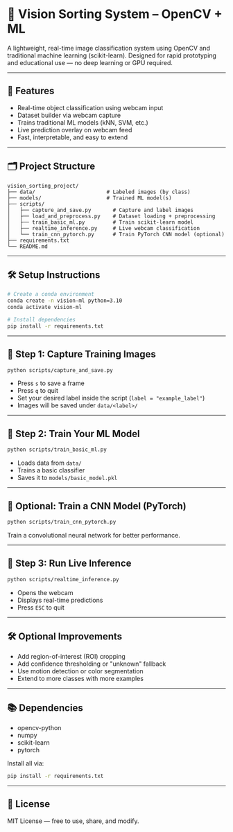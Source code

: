 # 🧠 Vision Sorting System – OpenCV + ML

A lightweight, real-time image classification system using OpenCV and traditional machine learning (scikit-learn). Designed for rapid prototyping and educational use — no deep learning or GPU required.

---

## 🚀 Features

- Real-time object classification using webcam input
- Dataset builder via webcam capture
- Trains traditional ML models (kNN, SVM, etc.)
- Live prediction overlay on webcam feed
- Fast, interpretable, and easy to extend

---

## 🗂️ Project Structure

```text
vision_sorting_project/
├── data/                       # Labeled images (by class)
├── models/                     # Trained ML model(s)
├── scripts/
│   ├── capture_and_save.py       # Capture and label images
│   ├── load_and_preprocess.py    # Dataset loading + preprocessing
│   ├── train_basic_ml.py         # Train scikit-learn model
│   ├── realtime_inference.py     # Live webcam classification
│   └── train_cnn_pytorch.py      # Train PyTorch CNN model (optional)
├── requirements.txt
└── README.md
```

---

## 🛠 Setup Instructions

```bash
# Create a conda environment
conda create -n vision-ml python=3.10
conda activate vision-ml

# Install dependencies
pip install -r requirements.txt
```

---

## 📸 Step 1: Capture Training Images

```bash
python scripts/capture_and_save.py
```

- Press `s` to save a frame
- Press `q` to quit
- Set your desired label inside the script (`label = "example_label"`)
- Images will be saved under `data/<label>/`

---

## 🧠 Step 2: Train Your ML Model

```bash
python scripts/train_basic_ml.py
```

- Loads data from `data/`
- Trains a basic classifier
- Saves it to `models/basic_model.pkl`

---

## 🧠 Optional: Train a CNN Model (PyTorch)

```bash
python scripts/train_cnn_pytorch.py
```

Train a convolutional neural network for better performance.

---

## 🎥 Step 3: Run Live Inference

```bash
python scripts/realtime_inference.py
```

- Opens the webcam
- Displays real-time predictions
- Press `ESC` to quit

---

## 🛠 Optional Improvements

- Add region-of-interest (ROI) cropping
- Add confidence thresholding or "unknown" fallback
- Use motion detection or color segmentation
- Extend to more classes with more examples

---

## 📚 Dependencies

- opencv-python
- numpy
- scikit-learn
- pytorch

Install all via:

```bash
pip install -r requirements.txt
```

---

## 📄 License

MIT License — free to use, share, and modify.
